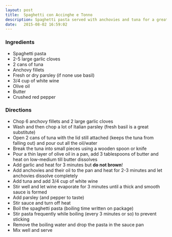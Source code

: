 ```yaml
---
layout: post
title:  Spaghetti con Accinghe e Tonno
description: Spaghetti pasta served with anchovies and tuna for a great seafood taste along with parsley, garlic, and white wine.
date:   2015-08-02 16:59:02
---
```


### Ingredients

- Spaghetti pasta
- 2-5 large garlic cloves
- 2 cans of tuna
- Anchovy fillets
- Fresh or dry parsley (if none use basil)
- 3/4 cup of white wine
- Olive oil
- Butter
- Crushed red pepper

### Directions

- Chop 6 anchovy fillets and 2 large garlic cloves
- Wash and then chop a lot of Italian parsley (fresh basil is a great substitute)
- Open 2 cans of tuna with the lid still attached (keeps the tuna from falling out) and pour out all the oil/water
- Break the tuna into small pieces using a wooden spoon or knife
- Pour a thin layer of olive oil in a pan, add 3 tablespoons of butter and heat on low-medium till butter dissolves
- Add garlic and heat for 3 minutes but **do not brown**!
- Add anchovies and their oil to the pan and heat for 2-3 minutes and let anchovies dissolve completely
- Add tuna and add 3/4 cup of white wine
- Stir well and let wine evaporate for 3 minutes until a thick and smooth sauce is formed
- Add parsley (and pepper to taste)
- Stir sauce and turn off heat
- Boil the spaghetti pasta (boiling time written on package)
- Stir pasta frequently while boiling (every 3 minutes or so) to prevent sticking
- Remove the boiling water and drop the pasta in the sauce pan
- Mix well and serve
